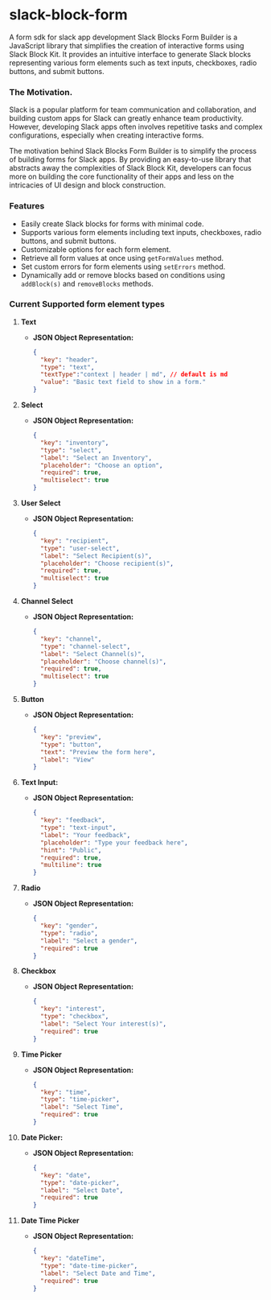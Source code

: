 # slack-block-form
A form sdk for slack app development 
Slack Blocks Form Builder is a JavaScript library that simplifies the creation of interactive forms using Slack Block Kit. It provides an intuitive interface to generate Slack blocks representing various form elements such as text inputs, checkboxes, radio buttons, and submit buttons.

### The Motivation.
Slack is a popular platform for team communication and collaboration, and building custom apps for Slack can greatly enhance team productivity. However, developing Slack apps often involves repetitive tasks and complex configurations, especially when creating interactive forms.

The motivation behind Slack Blocks Form Builder is to simplify the process of building forms for Slack apps. By providing an easy-to-use library that abstracts away the complexities of Slack Block Kit, developers can focus more on building the core functionality of their apps and less on the intricacies of UI design and block construction.

### Features
- Easily create Slack blocks for forms with minimal code.
- Supports various form elements including text inputs, checkboxes, radio buttons, and submit buttons.
- Customizable options for each form element.
- Retrieve all form values at once using `getFormValues` method.
- Set custom errors for form elements using `setErrors` method.
- Dynamically add or remove blocks based on conditions using `addBlock(s)` and `removeBlocks` methods.


### Current Supported form element types

1. **Text** 
   - **JSON Object Representation:**
     ```json
     {
       "key": "header",
       "type": "text",
       "textType":"context | header | md", // default is md
       "value": "Basic text field to show in a form."
     }
     ```

2. **Select** 
   - **JSON Object Representation:**
     ```json
     {
       "key": "inventory",
       "type": "select",
       "label": "Select an Inventory",
       "placeholder": "Choose an option",
       "required": true,
       "multiselect": true
     }
     ```

3. **User Select**
   - **JSON Object Representation:**
     ```json
     {
       "key": "recipient",
       "type": "user-select",
       "label": "Select Recipient(s)",
       "placeholder": "Choose recipient(s)",
       "required": true,
       "multiselect": true
     }
     ```

4. **Channel Select**
   - **JSON Object Representation:**
     ```json
     {
       "key": "channel",
       "type": "channel-select",
       "label": "Select Channel(s)",
       "placeholder": "Choose channel(s)",
       "required": true,
       "multiselect": true
     }
     ```

5. **Button**
   - **JSON Object Representation:**
     ```json
     {
       "key": "preview",
       "type": "button",
       "text": "Preview the form here",
       "label": "View"
     }
     ```

6. **Text Input:**
   - **JSON Object Representation:**
     ```json
     {
       "key": "feedback",
       "type": "text-input",
       "label": "Your feedback",
       "placeholder": "Type your feedback here",
       "hint": "Public",
       "required": true,
       "multiline": true
     }
     ```

7. **Radio**
   - **JSON Object Representation:**
     ```json
     {
       "key": "gender",
       "type": "radio",
       "label": "Select a gender",
       "required": true
     }
     ```

8. **Checkbox**
   - **JSON Object Representation:**
     ```json
     {
       "key": "interest",
       "type": "checkbox",
       "label": "Select Your interest(s)",
       "required": true
     }
     ```

9. **Time Picker**
   - **JSON Object Representation:**
     ```json
     {
       "key": "time",
       "type": "time-picker",
       "label": "Select Time",
       "required": true
     }
     ```

10. **Date Picker:**
    - **JSON Object Representation:**
      ```json
      {
        "key": "date",
        "type": "date-picker",
        "label": "Select Date",
        "required": true
      }
      ```

11. **Date Time Picker**
    - **JSON Object Representation:**
      ```json
      {
        "key": "dateTime",
        "type": "date-time-picker",
        "label": "Select Date and Time",
        "required": true
      }
      ```
